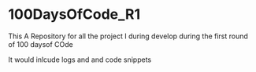 # 100DaysOfCode_R1
This A Repository for all the project I during develop during the first round of 100 daysof COde

It would inlcude logs and and code snippets
